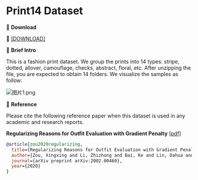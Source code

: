 # Print14 Dataset


🖤 **Download**

🍒 [[DOWNLOAD]](https://hkaidlab-my.sharepoint.com/:u:/g/personal/xingxingzou_aidlab_hk/EVbF8lYAF-ZKkb2Ip3xIDSYByaVX9N9h5uV4hmeZhrNAGA?e=VOaFwf)

🖤 **Brief Intro**

This is a fashion print dataset. We group the prints into 14 types: stripe, dotted, allover, camouflage, checks, abstract, floral, etc. After unzipping the file, you are expected to obtain 14 folders. We visualize the samples as follow:


![图片1.png](https://i.loli.net/2021/06/25/Gt7fiq4hH2bcUBD.png)


🖤 **Reference**

Please cite the following reference paper when this dataset is used in any academic and research reports.

**Regularizing Reasons for Outfit Evaluation with Gradient Penalty** [[pdf]](https://arxiv.org/pdf/2002.00460v1.pdf)

```bib
@article{zou2020regularizing,
  title={Regularizing Reasons for Outfit Evaluation with Gradient Penalty},
  author={Zou, Xingxing and Li, Zhizhong and Bai, Ke and Lin, Dahua and Wong, Waikeung},
  journal={arXiv preprint arXiv:2002.00460},
  year={2020}
}
```
